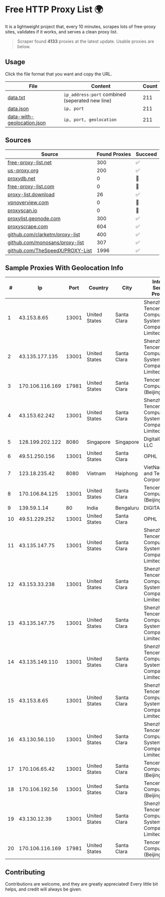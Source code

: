 
# Free HTTP Proxy List 🌍

It is a lightweight project that, every 10 minutes, scrapes lots of free-proxy sites, validates if it works, and serves a clean proxy list.


> Scraper found **4133** proxies at the latest update. Usable proxies are below.

## Usage

Click the file format that you want and copy the URL.


|File|Content|Count|
|----|-------|-----|
|[data.txt](https://raw.githubusercontent.com/themiralay/Proxy-List-World/master/data.txt)|`ip_address:port` combined (seperated new line)|211|
|[data.json](https://raw.githubusercontent.com/themiralay/Proxy-List-World/master/data.json)|`ip, port`|211|
|[data-with-geolocation.json](https://raw.githubusercontent.com/themiralay/Proxy-List-World/master/data-with-geolocation.json)|`ip, port, geolocation`|211|

## Sources

|Source|Found Proxies|Succeed|
|------|-------------|-------|
|[free-proxy-list.net](https://free-proxy-list.net)|300|✅|
|[us-proxy.org](https://www.us-proxy.org)|200|✅|
|[proxydb.net](http://proxydb.net)|0|🚫|
|[free-proxy-list.com](https://free-proxy-list.com/?page=&port=&type%5B%5D=http&type%5B%5D=https&up_time=0&search=Search)|0|🚫|
|[proxy-list.download](https://www.proxy-list.download/HTTP)|26|✅|
|[vpnoverview.com](https://vpnoverview.com/privacy/anonymous-browsing/free-proxy-servers)|0|🚫|
|[proxyscan.io](https://www.proxyscan.io)|0|🚫|
|[proxylist.geonode.com](https://proxylist.geonode.com/api/proxy-list?limit=300&page=1&sort_by=lastChecked&sort_type=desc&protocols=http,https)|300|✅|
|[proxyscrape.com](https://api.proxyscrape.com/v2/?request=displayproxies&protocol=http&timeout=10000&country=all&ssl=all&anonymity=all)|604|✅|
|[github.com/clarketm/proxy-list](https://raw.githubusercontent.com/clarketm/proxy-list/master/proxy-list-raw.txt)|400|✅|
|[github.com/monosans/proxy-list](https://raw.githubusercontent.com/monosans/proxy-list/main/proxies/http.txt)|307|✅|
|[github.com/TheSpeedX/PROXY-List](https://raw.githubusercontent.com/TheSpeedX/PROXY-List/master/http.txt)|1996|✅|


## Sample Proxies With Geolocation Info

|#|Ip|Port|Country|City|Internet Service Provider|
|-|--|----|-------|----|-------------------------|
|1|43.153.8.65|13001|United States|Santa Clara|Shenzhen Tencent Computer Systems Company Limited|
|2|43.135.177.135|13001|United States|Santa Clara|Shenzhen Tencent Computer Systems Company Limited|
|3|170.106.116.169|17981|United States|Santa Clara|Tencent Cloud Computing (Beijing) Co|
|4|43.153.62.242|13001|United States|Santa Clara|Shenzhen Tencent Computer Systems Company Limited|
|5|128.199.202.122|8080|Singapore|Singapore|DigitalOcean, LLC|
|6|49.51.250.156|13001|United States|Santa Clara|OPHL|
|7|123.18.235.42|8080|Vietnam|Haiphong|VietNam Post and Telecom Corporation|
|8|170.106.84.125|13001|United States|Santa Clara|Tencent Cloud Computing (Beijing) Co|
|9|139.59.1.14|80|India|Bengaluru|DIGITALOCEAN|
|10|49.51.229.252|13001|United States|Santa Clara|OPHL|
|11|43.135.147.75|13001|United States|Santa Clara|Shenzhen Tencent Computer Systems Company Limited|
|12|43.153.33.238|13001|United States|Santa Clara|Shenzhen Tencent Computer Systems Company Limited|
|13|43.135.147.75|13001|United States|Santa Clara|Shenzhen Tencent Computer Systems Company Limited|
|14|43.135.149.110|13001|United States|Santa Clara|Shenzhen Tencent Computer Systems Company Limited|
|15|43.153.8.65|13001|United States|Santa Clara|Shenzhen Tencent Computer Systems Company Limited|
|16|43.130.56.110|13001|United States|Santa Clara|Shenzhen Tencent Computer Systems Company Limited|
|17|170.106.65.42|13001|United States|Santa Clara|Tencent Cloud Computing (Beijing) Co|
|18|170.106.192.56|13001|United States|Santa Clara|Tencent Cloud Computing (Beijing) Co|
|19|43.130.12.39|13001|United States|Santa Clara|Shenzhen Tencent Computer Systems Company Limited|
|20|170.106.116.169|17981|United States|Santa Clara|Tencent Cloud Computing (Beijing) Co|



## Contributing

Contributions are welcome, and they are greatly appreciated! Every
little bit helps, and credit will always be given.

